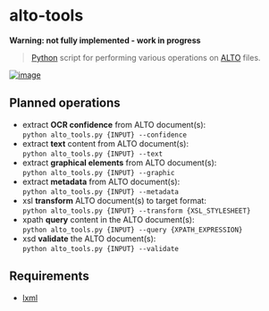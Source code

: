 # alto-tools

**Warning: not fully implemented - work in progress**

> [Python](https://www.python.org/) script for performing various operations on [ALTO](http://www.loc.gov/standards/alto/) files.

[![image](https://travis-ci.org/cneud/alto-tools.svg?branch=master)](https://travis-ci.org/cneud/alto-tools)

## Planned operations

* extract **OCR confidence** from ALTO document(s):  
  ``python alto_tools.py {INPUT} --confidence``
* extract **text** content from ALTO document(s):  
  ``python alto_tools.py {INPUT} --text``
* extract **graphical elements** from ALTO document(s):  
  ``python alto_tools.py {INPUT} --graphic``
* extract **metadata** from ALTO document(s):  
  ``python alto_tools.py {INPUT} --metadata``
* xsl **transform** ALTO document(s) to target format:  
  ``python alto_tools.py {INPUT} --transform {XSL_STYLESHEET}``
* xpath **query** content in the ALTO document(s):  
  ``python alto_tools.py {INPUT} --query {XPATH_EXPRESSION}``
* xsd **validate** the ALTO document(s):  
  ``python alto_tools.py {INPUT} --validate``

## Requirements

* [lxml](http://lxml.de/)
